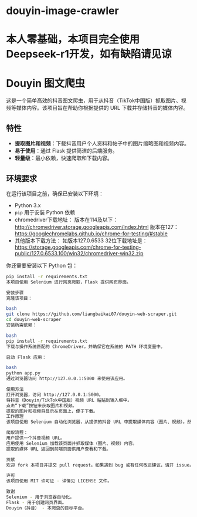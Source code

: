 # douyin-image-crawler
# 本人零基础，本项目完全使用Deepseek-r1开发，如有缺陷请见谅
# Douyin 图文爬虫

这是一个简单高效的抖音图文爬虫，用于从抖音（TikTok中国版）抓取图片、视频等媒体内容。该项目旨在帮助你根据提供的 URL 下载并存储抖音的媒体内容。

## 特性

- **提取图片和视频**：下载抖音用户个人资料和帖子中的图片缩略图和视频内容。
- **易于使用**：通过 Flask 提供简洁的后端服务。
- **轻量级**：最小依赖，快速爬取和下载内容。

## 环境要求

在运行该项目之前，确保已安装以下环境：

- Python 3.x
- `pip` 用于安装 Python 依赖
- chromedriver下载地址：
版本在114及以下：http://chromedriver.storage.googleapis.com/index.html
版本在127：https://googlechromelabs.github.io/chrome-for-testing/#stable
- 其他版本下载方法：
如版本127.0.6533 32位下载地址是：
https://storage.googleapis.com/chrome-for-testing-public/127.0.6533.100/win32/chromedriver-win32.zip

你还需要安装以下 Python 包：

```bash
pip install -r requirements.txt
本项目使用 Selenium 进行网页爬取，Flask 提供网页界面。

安装步骤
克隆该项目：

bash
git clone https://github.com/liangbaikai07/douyin-web-scraper.git
cd douyin-web-scraper
安装所需依赖：

bash
pip install -r requirements.txt
下载与操作系统匹配的 ChromeDriver，并确保它在系统的 PATH 环境变量中。

启动 Flask 应用：

bash
python app.py
通过浏览器访问 http://127.0.0.1:5000 来使用该应用。

使用方法
打开浏览器，访问 http://127.0.0.1:5000。
将抖音（Douyin/TikTok中国版）视频 URL 粘贴到输入框中。
点击“下载”按钮来获取图片和视频。
提取的图片和视频将显示在页面上，便于下载。
工作原理
该项目使用 Selenium 自动化浏览器，从提供的抖音 URL 中提取媒体内容（图片、视频）。然后通过网页界面将提取的媒体显示出来，供用户下载。

爬取流程：
用户提供一个抖音视频 URL。
应用使用 Selenium 加载该页面并抓取媒体（图片、视频）内容。
提取的媒体 URL 返回到前端页面供用户查看和下载。

贡献
欢迎 fork 本项目并提交 pull request。如果遇到 bug 或有任何改进建议，请开 issue。

许可
该项目使用 MIT 许可证 - 详情见 LICENSE 文件。

致谢
Selenium - 用于浏览器自动化。
Flask - 用于创建网页界面。
Douyin（抖音） - 本爬虫的目标平台。
